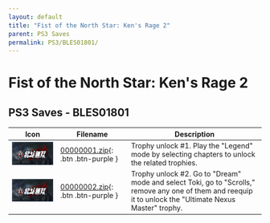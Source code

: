 ```yaml
---
layout: default
title: "Fist of the North Star: Ken's Rage 2"
parent: PS3 Saves
permalink: PS3/BLES01801/
---
```

# Fist of the North Star: Ken's Rage 2

## PS3 Saves - BLES01801

| Icon | Filename | Description |
|------|----------|-------------|
| ![Fist of the North Star: Ken's Rage 2](ICON0.PNG) | [00000001.zip](00000001.zip){: .btn .btn-purple } | Trophy unlock #1. Play the "Legend" mode by selecting chapters to unlock the related trophies. |
| ![Fist of the North Star: Ken's Rage 2](ICON0.PNG) | [00000002.zip](00000002.zip){: .btn .btn-purple } | Trophy unlock #2. Go to "Dream" mode and select Toki, go to "Scrolls," remove any one of them and reequip it to unlock the "Ultimate Nexus Master" trophy. |
